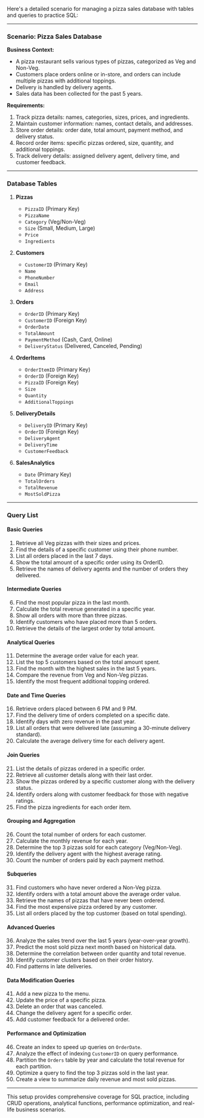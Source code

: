 Here's a detailed scenario for managing a pizza sales database with tables and queries to practice SQL:

---

### **Scenario: Pizza Sales Database**

**Business Context:**
- A pizza restaurant sells various types of pizzas, categorized as Veg and Non-Veg.
- Customers place orders online or in-store, and orders can include multiple pizzas with additional toppings.
- Delivery is handled by delivery agents.
- Sales data has been collected for the past 5 years.

**Requirements:**
1. Track pizza details: names, categories, sizes, prices, and ingredients.
2. Maintain customer information: names, contact details, and addresses.
3. Store order details: order date, total amount, payment method, and delivery status.
4. Record order items: specific pizzas ordered, size, quantity, and additional toppings.
5. Track delivery details: assigned delivery agent, delivery time, and customer feedback.

---

### **Database Tables**

1. **Pizzas**
   - `PizzaID` (Primary Key)
   - `PizzaName`
   - `Category` (Veg/Non-Veg)
   - `Size` (Small, Medium, Large)
   - `Price`
   - `Ingredients`

2. **Customers**
   - `CustomerID` (Primary Key)
   - `Name`
   - `PhoneNumber`
   - `Email`
   - `Address`

3. **Orders**
   - `OrderID` (Primary Key)
   - `CustomerID` (Foreign Key)
   - `OrderDate`
   - `TotalAmount`
   - `PaymentMethod` (Cash, Card, Online)
   - `DeliveryStatus` (Delivered, Canceled, Pending)

4. **OrderItems**
   - `OrderItemID` (Primary Key)
   - `OrderID` (Foreign Key)
   - `PizzaID` (Foreign Key)
   - `Size`
   - `Quantity`
   - `AdditionalToppings`

5. **DeliveryDetails**
   - `DeliveryID` (Primary Key)
   - `OrderID` (Foreign Key)
   - `DeliveryAgent`
   - `DeliveryTime`
   - `CustomerFeedback`

6. **SalesAnalytics**
   - `Date` (Primary Key)
   - `TotalOrders`
   - `TotalRevenue`
   - `MostSoldPizza`

---

### **Query List**

#### **Basic Queries**
1. Retrieve all Veg pizzas with their sizes and prices.
2. Find the details of a specific customer using their phone number.
3. List all orders placed in the last 7 days.
4. Show the total amount of a specific order using its OrderID.
5. Retrieve the names of delivery agents and the number of orders they delivered.

#### **Intermediate Queries**
6. Find the most popular pizza in the last month.
7. Calculate the total revenue generated in a specific year.
8. Show all orders with more than three pizzas.
9. Identify customers who have placed more than 5 orders.
10. Retrieve the details of the largest order by total amount.

#### **Analytical Queries**
11. Determine the average order value for each year.
12. List the top 5 customers based on the total amount spent.
13. Find the month with the highest sales in the last 5 years.
14. Compare the revenue from Veg and Non-Veg pizzas.
15. Identify the most frequent additional topping ordered.

#### **Date and Time Queries**
16. Retrieve orders placed between 6 PM and 9 PM.
17. Find the delivery time of orders completed on a specific date.
18. Identify days with zero revenue in the past year.
19. List all orders that were delivered late (assuming a 30-minute delivery standard).
20. Calculate the average delivery time for each delivery agent.

#### **Join Queries**
21. List the details of pizzas ordered in a specific order.
22. Retrieve all customer details along with their last order.
23. Show the pizzas ordered by a specific customer along with the delivery status.
24. Identify orders along with customer feedback for those with negative ratings.
25. Find the pizza ingredients for each order item.

#### **Grouping and Aggregation**
26. Count the total number of orders for each customer.
27. Calculate the monthly revenue for each year.
28. Determine the top 3 pizzas sold for each category (Veg/Non-Veg).
29. Identify the delivery agent with the highest average rating.
30. Count the number of orders paid by each payment method.

#### **Subqueries**
31. Find customers who have never ordered a Non-Veg pizza.
32. Identify orders with a total amount above the average order value.
33. Retrieve the names of pizzas that have never been ordered.
34. Find the most expensive pizza ordered by any customer.
35. List all orders placed by the top customer (based on total spending).

#### **Advanced Queries**
36. Analyze the sales trend over the last 5 years (year-over-year growth).
37. Predict the most sold pizza next month based on historical data.
38. Determine the correlation between order quantity and total revenue.
39. Identify customer clusters based on their order history.
40. Find patterns in late deliveries.

#### **Data Modification Queries**
41. Add a new pizza to the menu.
42. Update the price of a specific pizza.
43. Delete an order that was canceled.
44. Change the delivery agent for a specific order.
45. Add customer feedback for a delivered order.

#### **Performance and Optimization**
46. Create an index to speed up queries on `OrderDate`.
47. Analyze the effect of indexing `CustomerID` on query performance.
48. Partition the `Orders` table by year and calculate the total revenue for each partition.
49. Optimize a query to find the top 3 pizzas sold in the last year.
50. Create a view to summarize daily revenue and most sold pizzas.

---

This setup provides comprehensive coverage for SQL practice, including CRUD operations, analytical functions, performance optimization, and real-life business scenarios.